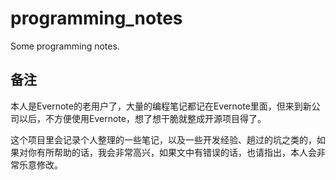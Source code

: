 # programming_notes
Some programming notes.

## 备注
本人是Evernote的老用户了，大量的编程笔记都记在Evernote里面，但来到新公司以后，不方便使用Evernote，想了想干脆就整成开源项目得了。

这个项目里会记录个人整理的一些笔记，以及一些开发经验、趟过的坑之类的，如果对你有所帮助的话，我会非常高兴，如果文中有错误的话，也请指出，本人会非常乐意修改。
